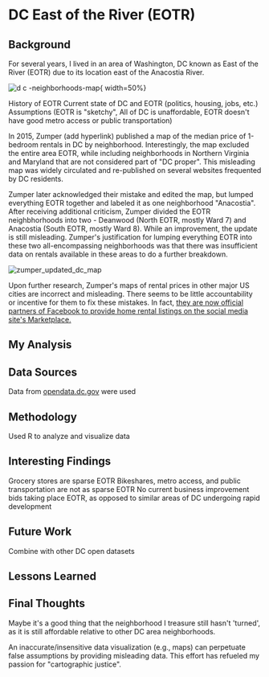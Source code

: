 # DC East of the River (EOTR)

## Background
For several years, I lived in an area of Washington, DC known as East of the River (EOTR) due to its location east of the Anacostia River. 

![d c -neighborhoods-map](https://user-images.githubusercontent.com/7207786/34660179-4707b7ea-f40e-11e7-9d3b-7b1da279c427.jpg){ width=50%}

History of EOTR
Current state of DC and EOTR (politics, housing, jobs, etc.)
Assumptions (EOTR is "sketchy", All of DC is unaffordable, EOTR doesn't have good metro access or public transportation)

In 2015, Zumper (add hyperlink) published a map of the median price of 1-bedroom rentals in DC by neighborhood. Interestingly, the map excluded the entire area EOTR, while including neighborhoods in Northern Virginia and Maryland that are not considered part of "DC proper". This misleading map was widely circulated and re-published on several websites frequented by DC residents. 

Zumper later acknowledged their mistake and edited the map, but lumped everything EOTR together and labeled it as one neighborhood "Anacostia". After receiving additional criticism, Zumper divided the EOTR neighbhorhoods into two - Deanwood (North EOTR, mostly Ward 7) and Anacostia (South EOTR, mostly Ward 8). While an improvement, the update is still misleading. Zumper's justification for lumping everything EOTR into these two all-encompassing neighborhoods was that there was insufficient data on rentals available in these areas to do a further breakdown. 

![zumper_updated_dc_map](https://user-images.githubusercontent.com/7207786/35027465-e496c3d6-fb1e-11e7-88a1-83808c0f6d40.png)

Upon further research, Zumper's maps of rental prices in other major US cities are incorrect and misleading. There seems to be little accountability or incentive for them to fix these mistakes. In fact, [they are now official partners of Facebook to provide home rental listings on the social media site's Marketplace.](https://www.zumper.com/blog/2017/11/zumper-facebook-marketplace/) 

## My Analysis

## Data Sources
Data from [opendata.dc.gov](http://opendata.dc.gov) were used

## Methodology
Used R to analyze and visualize data

## Interesting Findings
Grocery stores are sparse EOTR
Bikeshares, metro access, and public transportation are not as sparse EOTR
No current business improvement bids taking place EOTR, as opposed to similar areas of DC undergoing rapid development

## Future Work
Combine with other DC open datasets

## Lessons Learned


## Final Thoughts
Maybe it's a good thing that the neighborhood I treasure still hasn't 'turned', as it is still affordable relative to other DC area neighborhoods.

An inaccurate/insensitive data visualization (e.g., maps) can perpetuate false assumptions by providing misleading data. This effort has refueled my passion for "cartographic justice". 
